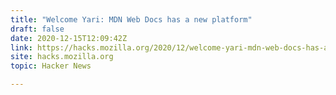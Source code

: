```yaml
---
title: "Welcome Yari: MDN Web Docs has a new platform"
draft: false
date: 2020-12-15T12:09:42Z
link: https://hacks.mozilla.org/2020/12/welcome-yari-mdn-web-docs-has-a-new-platform/?utm_medium=RSS&utm_source=hune
site: hacks.mozilla.org
topic: Hacker News  

---
```

